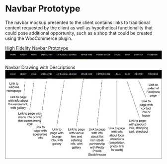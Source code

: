 # Navbar Prototype

The navbar mockup presented to the client contains links to traditional content requested by the client as well as hypothetical functionality that could pose additional opportunity, such as a shop that could be created using the WooCommerce plugin. 

High Fidelity Navbar Prototype
![](images/navbar.jpg)

Navbar Drawing with Descriptions
![](images/navbar-drawing.jpg)
